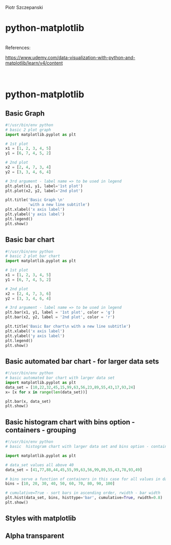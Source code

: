 Piotr Szczepanski

# python-matplotlib
<br>
References:

https://www.udemy.com/data-visualization-with-python-and-matplotlib/learn/v4/content
<br>
<br>
<br>
# python-matplotlib

## Basic Graph

```python
#!/usr/bin/env python
# basic 2 plot graph
import matplotlib.pyplot as plt

# 1st plot
x1 = [1, 2, 3, 4, 5]
y1 = [6, 7, 4, 5, 2]

# 2nd plot
x2 = [2, 4, 7, 3, 4]
y2 = [3, 3, 4, 6, 4]

# 3rd argument - label name => to be used in legend
plt.plot(x1, y1, label='1st plot')
plt.plot(x2, y2, label='2nd plot')

plt.title('Basic Graph \n'
          'with a new line subtitle')
plt.xlabel('x axis label')
plt.ylabel('y axis label')
plt.legend()
plt.show()

```
## Basic bar chart

```python
#!/usr/bin/env python
# basic 2 plot bar chart
import matplotlib.pyplot as plt

# 1st plot
x1 = [1, 2, 3, 4, 5]
y1 = [6, 7, 4, 5, 2]

# 2nd plot
x2 = [2, 4, 7, 3, 6]
y2 = [3, 3, 4, 6, 4]

# 3rd argument - label name => to be used in legend
plt.bar(x1, y1, label = '1st plot', color = 'g')
plt.bar(x2, y2, label = '2nd plot', color = 'r')

plt.title('Basic Bar chart\n with a new line subtitle')
plt.xlabel('x axis label')
plt.ylabel('y axis label')
plt.legend()
plt.show()

```
## Basic automated bar chart - for larger data sets

```python
#!/usr/bin/env python
# basic automated bar chart with larger data set
import matplotlib.pyplot as plt
data_set = [10,22,32,45,15,99,63,56,23,89,55,43,17,93,24]
x= [x for x in range(len(data_set))]

plt.bar(x, data_set)
plt.show()
```
## Basic  histogram chart with bins option - containers - grouping

```python
#!/usr/bin/env python
# basic  histogram chart with larger data set and bins option - containers - grouping

import matplotlib.pyplot as plt

# data_set values all above 40
data_set = [41,77,88,44,45,55,99,63,56,99,89,55,43,78,93,49]

# bins serve a function of containers in this case for all values in data set (all are >= 40)
bins = [10, 20, 30, 40, 50, 60, 70, 80, 90, 100]

# cumulative=True - sort bars in ascending order, rwidth - bar width
plt.hist(data_set, bins, histtype='bar', cumulative=True, rwidth=0.8)
plt.show()
```

## Styles with matplotlib

## Alpha transparent

